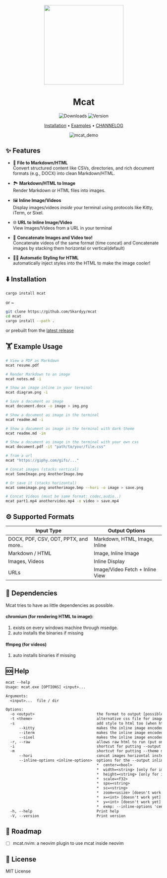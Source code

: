 <div align="center">
  
<img src="https://github.com/user-attachments/assets/d6dddc88-2f75-44c3-9b1d-04ea5651c35d" width="256"/>


# Mcat
![Downloads](https://img.shields.io/crates/d/mcat?style=for-the-badge) ![Version](https://img.shields.io/crates/v/mcat?style=for-the-badge)  

[Installation](#%EF%B8%8F-installation) • [Examples](#%EF%B8%8F-example-usage) • [CHANNELOG](./CHANNELOG.md)

![mcat_demo](https://github.com/user-attachments/assets/b47aa276-f0e4-4259-b2c5-1525d7d9d6cb)
</div>

## ✨ Features
* 📄 **File to Markdown/HTML**  
  Convert structured content like CSVs, directories, and rich document formats (e.g., DOCX) into clean Markdown/HTML.
  
* 🏞️ **Markdown/HTML to Image**  
  Render Markdown or HTML files into images.
  
* 🖼️ **Inline Image/Videos**  
  Display images/videos *inside* your terminal using protocols like Kitty, iTerm, or Sixel.
  
* 🌐 **URL to Inline Image/Video**  
  View Images/Videos from a URL in your terminal

* 🔗 **Concatenate Images and Video too!**  
  Concatenate videos of the same format (time concat)
  and Concatenate images by stacking them horizontal or vertical(default)
  
* 💃🏻 **Automatic Styling for HTML**  
  automatically inject styles into the HTML to make the image cooler!

## ⬇️ Installation
```sh
cargo install mcat
```
or ~
```sh
git clone https://github.com/Skardyy/mcat
cd mcat
cargo install --path .
```
or prebuilt from the [latest release](https://github.com/Skardyy/mcat/releases/latest)

## 🏋️ Example Usage
```sh
# View a PDF as Markdown
mcat resume.pdf

# Render Markdown to an image
mcat notes.md -i

# Show an image inline in your terminal
mcat diagram.png -i

# Save a document as image
mcat document.docx -o image > img.png

# Show a document as image in the terminal
mcat readme.md -i

# Show a document as image in the terminal with dark theme
mcat readme.md -im

# Show a document as image in the terminal with your own css
mcat document.pdf -it "path/to/your/file.css"

# from a url
mcat "https://giphy.com/gifs/..."

# Concat images (stacks vertical)
mcat SomeImage.png AnotherImage.bmp

# Or save it (stacks horizontal)
mcat someimage.png anotherimage.bmp --hori -o image > save.png

# Concat Videos (must be same format: codec,audio..)
mcat part1.mp4 anothervideo.mp4 -o video > save.mp4
```

## ⚙️ Supported Formats
| Input Type | Output Options |
|---|---|
| DOCX, PDF, CSV, ODT, PPTX, and more.. | Markdown, HTML, Image, Inline |
| Markdown / HTML | Image, Inline Image |
| Images, Videos | Inline Display |
| URLs | Image/Video Fetch + Inline View |

## 🛐 Dependencies
Mcat tries to have as little dependencies as possible.
#### chromium (for rendering HTML to image):
1. exists on every windows machine through msedge.
2. auto installs the binaries if missing
#### ffmpeg (for videos)
1. auto installs binaries if missing

## 🆘 Help
```txt
mcat --help
Usage: mcat.exe [OPTIONS] <input>...

Arguments:
  <input>...  file / dir

Options:
  -o <output>                            the format to output [possible values: html, md, image, video, inline]
  -t <theme>                             alternative css file for images, valid options: [default, makurai, <local file>] [default: default]
  -s                                     add style to html too (when html is the output)
      --kitty                            makes the inline image encoded to kitty
      --iterm                            makes the inline image encoded to iterm
      --sixel                            makes the inline image encoded to sixel
  -r, --raw                              allows raw html to run (put only on your content)
  -i                                     shortcut for putting --output inline
  -m                                     shortcut for putting --theme makurai
      --hori                             concat images horizontal instead of vertical
      --inline-options <inline-options>  options for the --output inline
                                         *  center=<bool>
                                         *  width=<string> [only for images]
                                         *  height=<string> [only for images]
                                         *  scale=<f32>
                                         *  spx=<string>
                                         *  sc=<string>
                                         *  zoom=<usize> [doesn't work yet]
                                         *  x=<int> [doesn't work yet]
                                         *  y=<int> [doesn't work yet]
                                         *  exmp: --inline-options 'center=false,width=80%,height=20c,scale=0.5,spx=1920x1080,sc=100x20,zoom=2,x=16,y=8'
  -h, --help                             Print help
  -V, --version                          Print version
```

## 🚧 Roadmap
- [ ] mcat.nvim: a neovim plugin to use mcat inside neovim

## 📎 License
MIT License
